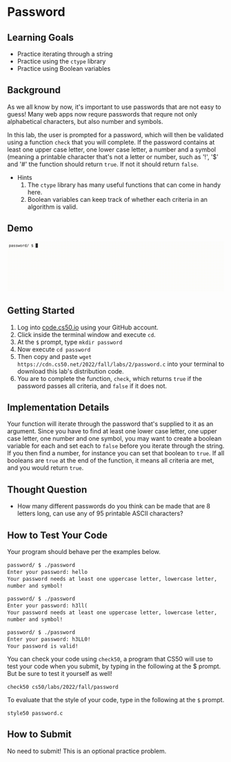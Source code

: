 # Password

## Learning Goals

  * Practice iterating through a string
  * Practice using the `ctype` library
  * Practice using Boolean variables
  
## Background


As we all know by now, it's important to use passwords that are not easy to guess! Many web apps now requre passwords that requre not only alphabetical characters, but also number and symbols.

In this lab, the user is prompted for a password, which will then be validated using a function `check` that you will complete. If the password contains at least one upper case letter, one lower case letter, a number and a symbol (meaning a printable character that's not a letter or number, such as '!', '$' and '#' the function should return `true`. If not it should return `false`. 

+ Hints
  1. The `ctype` library has many useful functions that can come in handy here.
  2. Boolean variables can keep track of whether each criteria in an algorithm is valid.

## Demo

![PasswordGif](passwordDemo.gif)

## Getting Started

1. Log into [code.cs50.io](https://code.cs50.io/) using your GitHub account. 
2. Click inside the terminal window and execute `cd`.
3. At the `$` prompt, type `mkdir password`
4. Now execute `cd password`
5. Then copy and paste `wget https://cdn.cs50.net/2022/fall/labs/2/password.c` into your terminal to download this lab's distribution code.
6. You are to complete the function, `check`, which returns `true` if the password passes all criteria, and `false` if it does not.

## Implementation Details

Your function will iterate through the password that's supplied to it as an argument. Since you have to find at least one lower case letter, one upper case letter, one number and one symbol, you may want to create a boolean variable for each and set each to `false` before you iterate through the string. If you then find a number, for instance you can set that boolean to `true`. If all booleans are `true` at the end of the function, it means all criteria are met, and you would return `true`.

## Thought Question

 * How many different passwords do you think can be made that are 8 letters long, can use any of 95 printable ASCII characters?
 
## How to Test Your Code

Your program should behave per the examples below.

```
password/ $ ./password
Enter your password: hello
Your password needs at least one uppercase letter, lowercase letter, number and symbol!
```

```
password/ $ ./password
Enter your password: h3ll(
Your password needs at least one uppercase letter, lowercase letter, number and symbol!
```

```
password/ $ ./password
Enter your password: h3LL0!
Your password is valid!
```

You can check your code using `check50`, a program that CS50 will use to test your code when you submit, by typing in the following at the $ prompt. But be sure to test it yourself as well!

```
check50 cs50/labs/2022/fall/password
```

To evaluate that the style of your code, type in the following at the `$` prompt. 

```
style50 password.c
```

## How to Submit

No need to submit! This is an optional practice problem.

